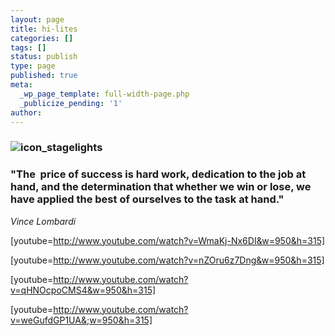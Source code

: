 ```yaml
---
layout: page
title: hi-lites
categories: []
tags: []
status: publish
type: page
published: true
meta:
  _wp_page_template: full-width-page.php
  _publicize_pending: '1'
author: 
---
```

### ![icon_stagelights](http://mvcowboysfootball.files.wordpress.com/2013/07/icon_stagelights1.jpg)

### 

### "The  price of success is hard work, dedication to the job at hand, and the determination that whether we win or lose, we have applied the best of ourselves to the task at hand."

_Vince Lombardi_

[youtube=http://www.youtube.com/watch?v=WmaKj-Nx6DI&w=950&h=315]

[youtube=http://www.youtube.com/watch?v=nZOru6z7Dng&w=950&h=315]

[youtube=http://www.youtube.com/watch?v=qHNOcpoCMS4&w=950&h=315]

[youtube=http://www.youtube.com/watch?v=weGufdGP1UA&;w=950&h=315]


